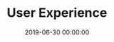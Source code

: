 ---
title: User Experience
date: 2019-06-30 00:00:00
description: We build simple, seamless experiences for people. Human-centric design principles guide us in creating tools that help solve problems.
featured_image: '/images/features/ux.svg'
---